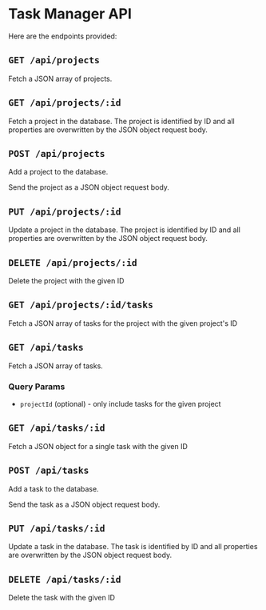 # Task Manager API

Here are the endpoints provided:

## `GET /api/projects`

Fetch a JSON array of projects.

## `GET /api/projects/:id`

Fetch a project in the database. The project is identified by ID and all properties are overwritten by the JSON object request body.

## `POST /api/projects`

Add a project to the database.

Send the project as a JSON object request body.

## `PUT /api/projects/:id`

Update a project in the database. The project is identified by ID and all properties are overwritten by the JSON object request body.

## `DELETE /api/projects/:id`

Delete the project with the given ID

## `GET /api/projects/:id/tasks`

Fetch a JSON array of tasks for the project with the given project's ID

## `GET /api/tasks`

Fetch a JSON array of tasks.

### Query Params

- `projectId` (optional) - only include tasks for the given project

## `GET /api/tasks/:id`

Fetch a JSON object for a single task with the given ID

## `POST /api/tasks`

Add a task to the database.

Send the task as a JSON object request body.

## `PUT /api/tasks/:id`

Update a task in the database. The task is identified by ID and all properties are overwritten by the JSON object request body.

## `DELETE /api/tasks/:id`

Delete the task with the given ID
